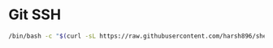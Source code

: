 # Git SSH


```bash
/bin/bash -c "$(curl -sL https://raw.githubusercontent.com/harsh896/shell-script/master/git/git-ssh.sh)"
```
